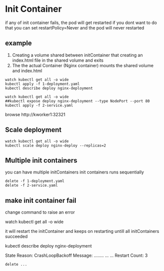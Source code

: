# Init Container

if any of init container fails, the pod will get restarted
if you dont want to do that you can set restartPolicy=Never and the pod will never restarted 

## example
1. Creating a volume shared between initContainer that creating an index.html file in the shared volume and exits
2. The the actual Container (Nginx container) mounts the shared volume and index.html

```
watch kubectl get all -o wide
kubectl apply -f 1-deployment.yaml
kubectl describe deploy nginx-deployment
```

```
watch kubectl get all -o wide
##kubectl expose deploy nginx-deployment --type NodePort --port 80
kubectl apply -f 2-service.yaml
```

browse http://kworker1:32321

## Scale deployment 
```
watch kubectl get all -o wide
kubectl scale deploy nginx-deploy --replicas=2
```
## Multiple init containers
you can have multiple initContainers
init containers runs sequentially

```
delete -f 1-deployment.yaml
delete -f 2-service.yaml
```

## make init container fail
change command to raise an error

watch kubectl get all -o wide

it will restart the initContainer 
and keeps on restarting untill all initContainers succeeded 

kubectl describe deploy nginx-deployment

State
  Reason: CrashLoopBackoff
  Message: ........
  ...
  ...
  Restart Count: 3

```
delete ...
```